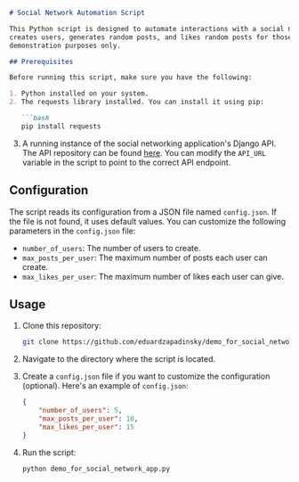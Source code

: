 ```markdown
# Social Network Automation Script

This Python script is designed to automate interactions with a social networking application using its API. The script
creates users, generates random posts, and likes random posts for those users. It is intended for testing and
demonstration purposes only.

## Prerequisites

Before running this script, make sure you have the following:

1. Python installed on your system.
2. The requests library installed. You can install it using pip:

   ```bash
   pip install requests
   ```

3. A running instance of the social networking application's Django API. The API repository can be
   found [here](https://github.com/eduardzapadinsky/social_network_app). You can modify the `API_URL` variable in the
   script to point to the correct API endpoint.

## Configuration

The script reads its configuration from a JSON file named `config.json`. If the file is not found, it uses default
values. You can customize the following parameters in the `config.json` file:

- `number_of_users`: The number of users to create.
- `max_posts_per_user`: The maximum number of posts each user can create.
- `max_likes_per_user`: The maximum number of likes each user can give.

## Usage

1. Clone this repository:

   ```bash
   git clone https://github.com/eduardzapadinsky/demo_for_social_network_app.git
   ```

2. Navigate to the directory where the script is located.

3. Create a `config.json` file if you want to customize the configuration (optional). Here's an example
   of `config.json`:

   ```json
   {
       "number_of_users": 5,
       "max_posts_per_user": 10,
       "max_likes_per_user": 15
   }
   ```

4. Run the script:

   ```bash
   python demo_for_social_network_app.py
   ```

